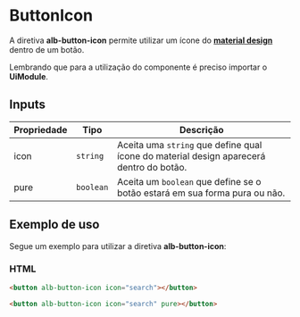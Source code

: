 # ButtonIcon

A diretiva **alb-button-icon** permite utilizar um ícone do [**material design**](https://material.io/resources/icons/) dentro de um botão.

Lembrando que para a utilização do componente é preciso importar o **UiModule**.

## Inputs

| Propriedade | Tipo      | Descrição                                                                              |
|-------------|-----------|----------------------------------------------------------------------------------------|
| icon        | `string`  | Aceita uma `string` que define qual ícone do material design aparecerá dentro do botão.|
| pure        | `boolean` | Aceita um `boolean` que define se o botão estará em sua forma pura ou não.             |

## Exemplo de uso

Segue um exemplo para utilizar a diretiva **alb-button-icon**:

### HTML

```html
<button alb-button-icon icon="search"></button>
```

```html
<button alb-button-icon icon="search" pure></button>
```

